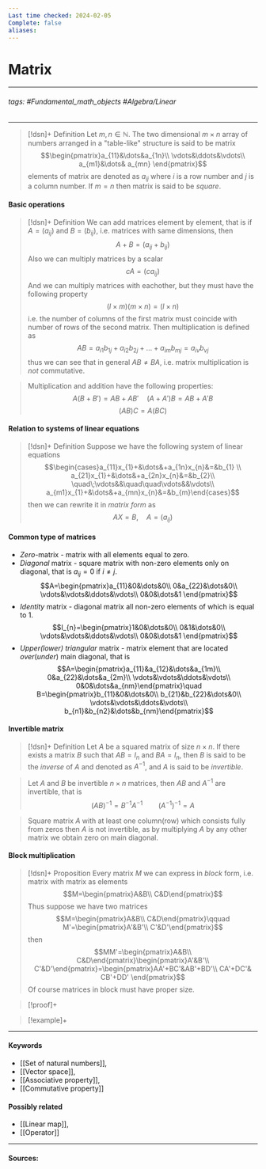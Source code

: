 ```yaml
---
Last time checked: 2024-02-05
Complete: false
aliases:
---
```

# Matrix
***
###### tags: #Fundamental_math_objects #Algebra/Linear 
***
>[!dsn]+ Definition
>Let $m,n\in\mathbb{N}$. The two dimensional $m\times n$ array of numbers arranged in a "table-like" structure is said to be matrix
>$$\begin{pmatrix}a_{11}&\dots&a_{1n}\\ \vdots&\ddots&\vdots\\ a_{m1}&\dots& a_{mn} \end{pmatrix}$$ 
>elements of matrix are denoted as $a_{ij}$ where $i$ is a row number and $j$ is a column number. If $m=n$ then matrix is said to be *square*.

#### Basic operations
>[!dsn]+ Definition
>We can add matrices element by element, that is if $A=(a_{ij})$ and $B=(b_{ij})$, i.e. matrices with same dimensions, then
>$$A+B=(a_{ij}+b_{ij})$$
>Also we can multiply matrices by a scalar
>$$cA=(ca_{ij})$$
>And we can multiply matrices with eachother, but they must have the following property
>$$(l\times m)(m\times n)=(l\times n)$$
>i.e. the number of columns of the first matrix must coincide with number of rows of the second matrix. Then multiplication is defined as 
>$$AB=a_{i1}b_{1j}+a_{i2}b_{2j}+\dots+a_{im}b_{mj}=a_{iv}b_{vj}$$
>thus we can see that in general $AB\ne BA$, i.e. matrix multiplication is *not* commutative.

>Multiplication and addition have the following properties:
>$$A(B+B')=AB+AB'\quad(A+A')B=AB+A'B$$
>$$(AB)C=A(BC)$$

#### Relation to systems of linear equations
>[!dsn]+ Definition
>Suppose we have the following system of linear equations
>$$\begin{cases}a_{11}x_{1}+&\dots&+a_{1n}x_{n}&=&b_{1} \\ a_{21}x_{1}+&\dots&+a_{2n}x_{n}&=&b_{2}\\ \quad\;\vdots&&\quad\quad\vdots&&\vdots\\ a_{m1}x_{1}+&\dots&+a_{mn}x_{n}&=&b_{m}\end{cases}$$
>then we can rewrite it in *matrix form* as
>$$AX=B,\quad A=(a_{ij})$$

#### Common type of matrices
- *Zero*-matrix - matrix with all elements equal to zero.
- *Diagonal* matrix - square matrix with non-zero elements only on diagonal, that is $a_{ij}=0$ if $i\ne j$.
  $$A=\begin{pmatrix}a_{11}&0&\dots&0\\ 0&a_{22}&\dots&0\\ \vdots&\vdots&\ddots&\vdots\\ 0&0&\dots&1 \end{pmatrix}$$
- *Identity* matrix - diagonal matrix all non-zero elements of which is equal to $1$.
  $$I_{n}=\begin{pmatrix}1&0&\dots&0\\ 0&1&\dots&0\\ \vdots&\vdots&\ddots&\vdots\\ 0&0&\dots&1 \end{pmatrix}$$
- *Upper(lower) triangular* matrix - matrix element that are located *over*(*under*) main diagonal, that is
  $$A=\begin{pmatrix}a_{11}&a_{12}&\dots&a_{1m}\\ 0&a_{22}&\dots&a_{2m}\\ \vdots&\vdots&\ddots&\vdots\\ 0&0&\dots&a_{nm}\end{pmatrix}\quad B=\begin{pmatrix}b_{11}&0&\dots&0\\ b_{21}&b_{22}&\dots&0\\ \vdots&\vdots&\ddots&\vdots\\ b_{n1}&b_{n2}&\dots&b_{nm}\end{pmatrix}$$

#### Invertible matrix
>[!dsn]+ Definition
>Let $A$ be a squared matrix of size $n\times n$. If there exists a matrix $B$ such that $AB=I_{n}$ and $BA=I_{n}$, then $B$ is said to be the *inverse* of $A$ and denoted as $A^{-1}$, and $A$ is said to be *invertible*.

>Let $A$ and $B$ be invertible $n\times n$ matrices, then $AB$ and $A^{-1}$ are invertible, that is 
>$$(AB)^{-1}=B^{-1}A^{-1}\qquad(A^{-1})^{-1}=A$$

>Square matrix $A$ with at least one column(row) which consists fully from zeros then $A$ is not invertible, as by multiplying $A$ by any other matrix we obtain zero on main diagonal.

#### Block multiplication
>[!dsn]+ Proposition
>Every matrix $M$ we can express in *block* form, i.e. matrix with matrix as elements
>$$M=\begin{pmatrix}A&B\\ C&D\end{pmatrix}$$
>Thus suppose we have two matrices
>$$M=\begin{pmatrix}A&B\\ C&D\end{pmatrix}\qquad M'=\begin{pmatrix}A'&B'\\ C'&D'\end{pmatrix}$$
>then
>$$MM'=\begin{pmatrix}A&B\\ C&D\end{pmatrix}\begin{pmatrix}A'&B'\\ C'&D'\end{pmatrix}=\begin{pmatrix}AA'+BC'&AB'+BD'\\ CA'+DC'& CB'+DD' \end{pmatrix}$$
>Of course matrices in block must have proper size.

>[!proof]+
>

>[!example]+ 
>

***
#### Keywords
- [[Set of natural numbers]],
- [[Vector space]],
- [[Associative property]],
- [[Commutative property]]
#### Possibly related
- [[Linear map]],
- [[Operator]] 
***
#### Sources: